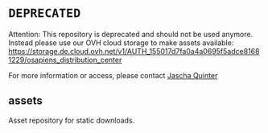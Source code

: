 # `DEPRECATED`

Attention: This repository is deprecated and should not be used anymore. Instead please use our OVH cloud storage to make assets available: https://storage.de.cloud.ovh.net/v1/AUTH_155017d7fa0a4a0695f5adce81681229/osapiens_distribution_center

For more information or access, please contact [Jascha Quinter](mailto:jascha.quintern@osapiens.com)

## assets

Asset repository for static downloads.
